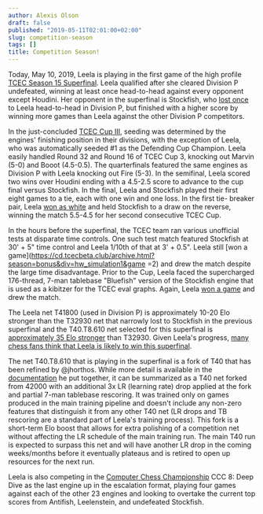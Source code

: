 ```yaml
---
author: Alexis Olson
draft: false
published: "2019-05-11T02:01:00+02:00"
slug: competition-season
tags: []
title: Competition Season!
---
```


Today, May 10, 2019, Leela is playing in the first game of the high profile
[TCEC Season 15 Superfinal](https://tcec.chessdom.com/). Leela qualified after
she cleared Division P undefeated, winning at least once head-to-head against
every opponent except Houdini. Her opponent in the superfinal is Stockfish,
who [lost once](https://cd.tcecbeta.club/archive.html?season=15&div=p&game=161) to Leela
head-to-head in Division P, but finished with a higher score by winning more
games than Leela against the other Division P competitors.

<!--more-->

In the just-concluded [TCEC Cup
III](https://cd.tcecbeta.club/archive.html?season=cup3&round=fl), seeding was
determined by the engines' finishing position in their divisions, with the
exception of Leela, who was automatically seeded #1 as the Defending Cup
Champion. Leela easily handled Round 32 and Round 16 of TCEC Cup 3, knocking
out Marvin (5-0) and Booot (4.5-0.5). The quarterfinals featured the same
engines as Division P with Leela knocking out Fire (5-3). In the semifinal,
Leela scored two wins over Houdini ending with a 4.5-2.5 score to advance to
the cup final versus Stockfish. In the final, Leela and Stockfish played their
first eight games to a tie, each with one win and one loss. In the first tie-
breaker pair, Leela [won as
white](https://cd.tcecbeta.club/archive.html?season=cup3&round=fl&game=9) and
held Stockfish to a draw on the reverse, winning the match 5.5-4.5 for her
second consecutive TCEC Cup.

In the hours before the superfinal, the TCEC team ran various unofficial tests
at disparate time controls. One such test match featured Stockfish at 30' + 5"
time control and Leela 1/10th of that at 3' + 0.5". Leela still [won a
game](https://cd.tcecbeta.club/archive.html?season=bonus&div=hw_simulation1&game
=2)
and drew the match despite the large time disadvantage. Prior to the Cup,
Leela faced the supercharged 176-thread, 7-man tablebase "Bluefish" version of
the Stockfish engine that is used as a kibitzer for the TCEC eval graphs.
Again, Leela [won a
game](https://cd.tcecbeta.club/archive.html?season=bonus&div=fun_bonus&game=2)
and drew the match.

The Leela net T41800 (used in Division P) is approximately 10-20 Elo stronger
than the T32930 net that narrowly lost to Stockfish in the previous superfinal
and the T40.T8.610 net selected for this superfinal is [approximately 35 Elo
stronger](https://discordapp.com/channels/425419482568196106/530486338236055583/576454343717421086)
than T32930. Given Leela's progress, [many chess fans think that Leela is
likely to win this superfinal](https://strawpoll.com/ca24ayb5).

The net T40.T8.610 that is playing in the superfinal is a fork of T40 that has
been refined by @jhorthos. While more detail is available in the
[documentation](https://docs.google.com/spreadsheets/d/1-KAIfcaq5gwT90AlFNlqAWsmOehrCks86A88V47LDO0)
he put together, it can be summarized as a T40 net forked from 42000 with an
additional 3x LR (learning rate) drop applied at the fork and partial 7-man
tablebase rescoring. It was trained only on games produced in the main
training pipeline and doesn't include any non-zero features that distinguish
it from any other T40 net (LR drops and TB rescoring are a standard part of
Leela's training process). This fork is a short-term Elo boost that allows for
extra polishing of a competition net without affecting the LR schedule of the
main training run. The main T40 run is expected to surpass this net and will
have another LR drop in the coming weeks/months before it eventually plateaus
and is retired to open up resources for the next run.

Leela is also competing in the [Computer Chess
Championship](https://www.chess.com/computer-chess-championship) CCC 8: Deep
Dive as the last engine up in the escalation format, playing four games
against each of the other 23 engines and looking to overtake the current top
scores from Antifish, Leelenstein, and undefeated Stockfish.
